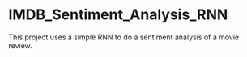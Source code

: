 # IMDB_Sentiment_Analysis_RNN
This project uses a simple RNN to do a sentiment analysis of a movie review.
